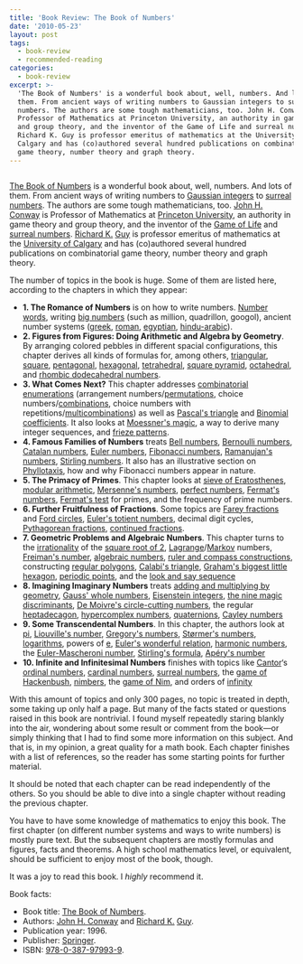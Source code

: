 ```yaml
---
title: 'Book Review: The Book of Numbers'
date: '2010-05-23'
layout: post
tags:
  - book-review
  - recommended-reading
categories:
  - book-review
excerpt: >-
  'The Book of Numbers' is a wonderful book about, well, numbers. And lots of
  them. From ancient ways of writing numbers to Gaussian integers to surreal
  numbers. The authors are some tough mathematicians, too. John H. Conway is
  Professor of Mathematics at Princeton University, an authority in game theory
  and group theory, and the inventor of the Game of Life and surreal numbers.
  Richard K. Guy is professor emeritus of mathematics at the University of
  Calgary and has (co)authored several hundred publications on combinatorial
  game theory, number theory and graph theory.
---
```

<div class="pull-right"><a href="/refs/conway-guy"><img src="/media/books/conway-guy.jpg" alt=""></a></div>

[The Book of Numbers](/refs/conway-guy) is a wonderful book about, well, numbers. And lots of them. From ancient ways of writing numbers to [Gaussian integers](http://en.wikipedia.org/wiki/Gaussian_integer) to [surreal numbers](http://en.wikipedia.org/wiki/Surreal_number). The authors are some tough mathematicians, too. [John H. Conway](http://en.wikipedia.org/wiki/John_Horton_Conway) is Professor of Mathematics at [Princeton University](http://www.princeton.edu), an authority in game theory and group theory, and the inventor of the [Game of Life](http://en.wikipedia.org/wiki/Conway's_Game_of_Life) and [surreal numbers](http://en.wikipedia.org/wiki/Surreal_numbers). [Richard K.](http://en.wikipedia.org/wiki/Richard_Guy) [Guy](http://math.ucalgary.ca/profiles/richard-guy) is professor emeritus of mathematics at the [University of Calgary](http://www.ucalgary.ca/) and has (co)authored several hundred publications on combinatorial game theory, number theory and graph theory.<span></span>

The number of topics in the book is huge. Some of them are listed here, according to the chapters in which they appear:

*   **1. The Romance of Numbers** is on how to write numbers. [Number words](https://web.archive.org/web/20101203210035/http://home.comcast.net/~igpl/Number_Words.html), writing [big numbers](http://en.wikipedia.org/wiki/Names_of_large_numbers) (such as million, quadrillon, googol), ancient number systems ([greek](http://en.wikipedia.org/wiki/Greek_numerals), [roman](http://en.wikipedia.org/wiki/Roman_number_system), [egyptian](http://en.wikipedia.org/wiki/Egyptian_numerals), [hindu-arabic](http://en.wikipedia.org/wiki/Hindu-Arabic_numeral_system)).
*   **2. Figures from Figures: Doing Arithmetic and Algebra by Geometry**. By arranging colored pebbles in different spacial configurations, this chapter derives all kinds of formulas for, among others, [triangular](http://en.wikipedia.org/wiki/Triangular_number), [square](http://en.wikipedia.org/wiki/Square_number), [pentagonal](http://en.wikipedia.org/wiki/Pentagonal_number), [hexagonal](http://en.wikipedia.org/wiki/Hexagonal_number), [tetrahedral](http://en.wikipedia.org/wiki/Tetrahedral_number), [square pyramid](http://en.wikipedia.org/wiki/Square_pyramidal_number), [octahedral](http://en.wikipedia.org/wiki/Octahedral_number), and [rhombic dodecahedral numbers](http://mathworld.wolfram.com/RhombicDodecahedralNumber.html).
*   **3. What Comes Next?** This chapter addresses [combinatorial enumerations](/blog/2008/12/twelve-ways-of-counting) (arrangement numbers/[permutations](http://en.wikipedia.org/wiki/Permutations), choice numbers/[combinations](http://en.wikipedia.org/wiki/Combination), choice numbers with repetitions/[multicombinations](http://en.wikipedia.org/wiki/Multicombination#Number_of_combinations_with_repetition)) as well as [Pascal's triangle](http://en.wikipedia.org/wiki/Pascal's_triangle) and [Binomial coefficients](http://en.wikipedia.org/wiki/Binomial_coefficient). It also looks at [Moessner's magic](http://mathworld.wolfram.com/MoessnersTheorem.html), a way to derive many integer sequences, and [frieze patterns](http://en.wikipedia.org/wiki/Frieze_pattern).
*   **4. Famous Families of Numbers** treats [Bell numbers](http://en.wikipedia.org/wiki/Bell_number), [Bernoulli numbers](http://en.wikipedia.org/wiki/Bernoulli_number), [Catalan numbers](http://en.wikipedia.org/wiki/Catalan_number), [Euler numbers](http://en.wikipedia.org/wiki/Euler_number), [Fibonacci numbers](http://en.wikipedia.org/wiki/Fibonacci_number), [Ramanujan's numbers](http://en.wikipedia.org/wiki/Ramanujan's_tau_function), [Stirling numbers](http://en.wikipedia.org/wiki/Stirling_number). It also has an illustrative section on [Phyllotaxis](http://en.wikipedia.org/wiki/Phyllotaxis), how and why Fibonacci numbers appear in nature.
*   **5. The Primacy of Primes**. This chapter looks at [sieve of Eratosthenes](http://en.wikipedia.org/wiki/Sieve_of_Eratosthenes), [modular arithmetic](http://en.wikipedia.org/wiki/Modular_arithmetic), [Mersenne's numbers](http://en.wikipedia.org/wiki/Mersenne_prime), [perfect numbers](http://en.wikipedia.org/wiki/Perfect_number), [Fermat's numbers](http://en.wikipedia.org/wiki/Fermat_number), [Fermat's test](http://en.wikipedia.org/wiki/Fermat_primality_test) for primes, and the frequency of prime numbers.
*   **6. Further Fruitfulness of Fractions**. Some topics are [Farey fractions](http://en.wikipedia.org/wiki/Farey_sequence) and [Ford circles](/blog/2010/02/fractions-and-circles), [Euler's totient numbers](http://en.wikipedia.org/wiki/Totient), decimal digit cycles, [Pythagorean fractions](http://mathworld.wolfram.com/PythagoreanFraction.html), [continued fractions](/blog/2009/11/continued-fractions-and-continuants).
*   **7. Geometric Problems and Algebraic Numbers**. This chapter turns to the [irrationality](http://en.wikipedia.org/wiki/Irrational_number) of the [square root of 2](http://en.wikipedia.org/wiki/Square_root_of_2), [Lagrange](http://en.wikipedia.org/wiki/Lagrange_number)/[Markov](http://en.wikipedia.org/wiki/Markov_number) numbers, [Freiman's number](http://mathworld.wolfram.com/FreimansConstant.html), [algebraic numbers](http://en.wikipedia.org/wiki/Algebraic_number), [ruler and compass constructions](http://en.wikipedia.org/wiki/Compass_and_straightedge_constructions), constructing [regular polygons](http://en.wikipedia.org/wiki/Regular_polygon), [Calabi's triangle](http://mathworld.wolfram.com/CalabisTriangle.html), [Graham's biggest little hexagon](http://mathworld.wolfram.com/GrahamsBiggestLittleHexagon.html), [periodic points](http://en.wikipedia.org/wiki/Periodic_point), and the [look and say sequence](http://en.wikipedia.org/wiki/Look-and-say_sequence)
*   **8. Imagining Imaginary Numbers** treats [adding and multiplying by geometry](http://en.wikipedia.org/wiki/Complex_number#Geometric_interpretation_of_the_operations), [Gauss' whole numbers](http://en.wikipedia.org/wiki/Gaussian_integer), [Eisenstein integers](http://en.wikipedia.org/wiki/Eisenstein_integer), [the nine magic discriminants](http://mathworld.wolfram.com/HeegnerNumber.html), [De Moivre's circle-cutting numbers](http://en.wikipedia.org/wiki/De_Moivre_Number), the regular [heptadecagon](http://en.wikipedia.org/wiki/Heptadecagon), [hypercomplex numbers](http://en.wikipedia.org/wiki/Hypercomplex_number), [quaternions](http://en.wikipedia.org/wiki/Quaternion), [Cayley numbers](http://en.wikipedia.org/wiki/Octonion)
*   **9. Some Transcendental Numbers**. In this chapter, the authors look at [pi](http://en.wikipedia.org/wiki/Pi), [Liouville's number](http://en.wikipedia.org/wiki/Liouville_number), [Gregory's numbers](http://en.wikipedia.org/wiki/Gregory_number), [St&oslash;rmer's numbers](http://en.wikipedia.org/wiki/Stormer_number), [logarithms](http://en.wikipedia.org/wiki/Logarithm), powers of [e](http://en.wikipedia.org/wiki/E_(mathematical_constant)), [Euler's wonderful relation](http://en.wikipedia.org/wiki/Euler's_identity), [harmonic numbers](http://en.wikipedia.org/wiki/Harmonic_number), the [Euler-Mascheroni number](http://en.wikipedia.org/wiki/Euler-Mascheroni_constant), [Stirling's formula](http://en.wikipedia.org/wiki/Stirling's_approximation), [Ap&eacute;ry's number](http://en.wikipedia.org/wiki/Apery's_constant)
*   **10. Infinite and Infinitesimal Numbers** finishes with topics like [Cantor](http://en.wikipedia.org/wiki/Georg_Cantor)&#8216;s [ordinal numbers](http://en.wikipedia.org/wiki/Ordinal_number), [cardinal numbers](http://en.wikipedia.org/wiki/Cardinal_number), [surreal numbers](http://en.wikipedia.org/wiki/Surreal_number), the [game of Hackenbush](http://en.wikipedia.org/wiki/Hackenbush), [nimbers](http://en.wikipedia.org/wiki/Nimber), the [game of Nim](/blog/2009/04/the-game-of-nim), and orders of [infinity](http://en.wikipedia.org/wiki/Infinity)

With this amount of topics and only 300 pages, no topic is treated in depth, some taking up only half a page. But many of the facts stated or questions raised in this book are nontrivial. I found myself repeatedly staring blankly into the air, wondering about some result or comment from the book&#8212;or simply thinking that I had to find some more information on this subject. And that is, in my opinion, a great quality for a math book. Each chapter finishes with a list of references, so the reader has some starting points for further material.

It should be noted that each chapter can be read independently of the others. So you should be able to dive into a single chapter without reading the previous chapter.

You have to have some knowledge of mathematics to enjoy this book. The first chapter (on different number systems and ways to write numbers) is mostly pure text. But the subsequent chapters are mostly formulas and figures, facts and theorems. A high school mathematics level, or equivalent, should be sufficient to enjoy most of the book, though.

It was a joy to read this book. I *highly* recommend it.

Book facts:

*   Book title: [The Book of Numbers](/refs/conway-guy).
*   Authors: [John H. Conway](http://en.wikipedia.org/wiki/John_Horton_Conway) and [Richard K.](http://en.wikipedia.org/wiki/Richard_Guy) [Guy](http://math.ucalgary.ca/profiles/richard-guy).
*   Publication year: 1996.
*   Publisher: [Springer](http://www.springer.com/).
*   ISBN: [978-0-387-97993-9](http://en.wikipedia.org/w/index.php?title=Special:BookSources&isbn=978-0-387-97993-9).
